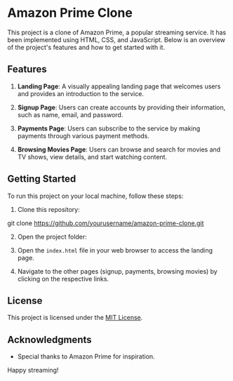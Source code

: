 # Amazon Prime Clone

This project is a clone of Amazon Prime, a popular streaming service. It has been implemented using HTML, CSS, and JavaScript. Below is an overview of the project's features and how to get started with it.

## Features

1. **Landing Page**: A visually appealing landing page that welcomes users and provides an introduction to the service.

2. **Signup Page**: Users can create accounts by providing their information, such as name, email, and password.

3. **Payments Page**: Users can subscribe to the service by making payments through various payment methods.

4. **Browsing Movies Page**: Users can browse and search for movies and TV shows, view details, and start watching content.

## Getting Started

To run this project on your local machine, follow these steps:

1. Clone this repository:

git clone https://github.com/yourusername/amazon-prime-clone.git

2. Open the project folder:

3. Open the `index.html` file in your web browser to access the landing page.

4. Navigate to the other pages (signup, payments, browsing movies) by clicking on the respective links.

## License

This project is licensed under the [MIT License](LICENSE).

## Acknowledgments

- Special thanks to Amazon Prime for inspiration.

Happy streaming!
